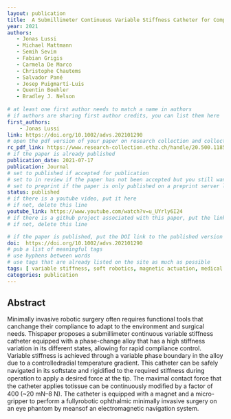 ```yaml
---
layout: publication
title:  A Submillimeter Continuous Variable Stiffness Catheter for Compliance Control
year: 2021 
authors: 
   - Jonas Lussi
   - Michael Mattmann
   - Semih Sevim
   - Fabian Grigis
   - Carmela De Marco
   - Christophe Chautems
   - Salvador Pané
   - Josep Puigmartí-Luis
   - Quentin Boehler
   - Bradley J. Nelson
   
# at least one first author needs to match a name in authors
# if authors are sharing first author credits, you can list them here
first_authors: 
    - Jonas Lussi
link: https://doi.org/10.1002/advs.202101290
# open the pdf version of your paper on research collection and collect the link there
rc_pdf_link: https://www.research-collection.ethz.ch/handle/20.500.11850/489702
# if the paper is already published
publication_date: 2021-07-17
publication: Journal
# set to published if accepted for publication
# set to in review if the paper has not been accepted but you still want a web presence for it
# set to preprint if the paper is only published on a preprint server like arxiv
status: published
# if there is a youtube video, put it here
# if not, delete this line
youtube_link: https://www.youtube.com/watch?v=u_UYrly6I24
# if there is a github project associated with this paper, put the link here
# if not, delete this line

# if the paper is published, put the DOI link to the published version
doi:  https://doi.org/10.1002/advs.202101290
# pub a list of meaningful tags
# use hyphens between words
# use tags that are already listed on the site as much as possible
tags: [ variable stiffness, soft robotics, magnetic actuation, medical robotics]
categories: publication
---
```

## Abstract ##
Minimally invasive robotic surgery often requires functional tools that canchange their compliance to adapt to the environment and surgical needs. Thispaper proposes a submillimeter continuous variable stiffness catheter equipped with a phase-change alloy that has a high stiffness variation in its different states, allowing for rapid compliance control. Variable stiffness is achieved through a variable phase boundary in the alloy due to a controlledradial temperature gradient. This catheter can be safely navigated in its softstate and rigidiﬁed to the required stiffness during operation to apply a desired force at the tip. The maximal contact force that the catheter applies totissue can be continuously modiﬁed by a factor of 400 (~20 mN–8 N). The catheter is equipped with a magnet and a micro-gripper to perform a fullyrobotic ophthalmic minimally invasive surgery on an eye phantom by meansof an electromagnetic navigation system.

